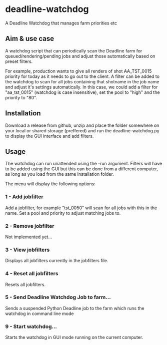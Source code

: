 # deadline-watchdog
 A Deadline Watchdog that manages farm priorities etc

## Aim & use case
A watchdog script that can periodically scan the Deadline farm for queued/rendering/pending jobs and adjust those automatically based on preset filters.

For example, production wants to give all renders of shot AA_TST_0015 priority for today as it needs to go out to the client.
A filter can be added to the watchdog to scan for all jobs containing that shotname in the job name and adjust it's settings automatically.
In this case, we could add a filter for "aa_tst_0015" (watchdog is case insensitive), set the pool to "high" and the priority to "80".

## Installation
Download a release from github, unzip and place the folder somewhere on your local or shared storage (preffered) and run the deadline-watchdog.py to display the GUI interface and add filters.

## Usage
The watchdog can run unattended using the -run argument. 
Filters will have to be added using the GUI but this can be done from a different computer, as long as you load from the same installation folder.

The menu will display the following options:

### 1 - Add jobfilter
Add a jobfilter, for example "tst_0050" will scan for all jobs with this in the name.
Set a pool and priority to adjust matching jobs to.

### 2 - Remove jobfilter
Not implemented yet...

### 3 - View jobfilters
Displays all jobfilters currently in the jobfilters file.

### 4 - Reset all jobfilters
Resets all jobfilters.

### 5 - Send Deadline Watchdog Job to farm...
Sends a suspended Python Deadline job to the farm which runs the watchdog in command line mode

### 9 - Start watchdog...
Starts the watchdog in GUI mode running on the current computer.
